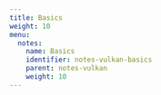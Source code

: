 ```yaml
---
title: Basics
weight: 10
menu:
  notes:
    name: Basics
    identifier: notes-vulkan-basics
    parent: notes-vulkan
    weight: 10
---
```

